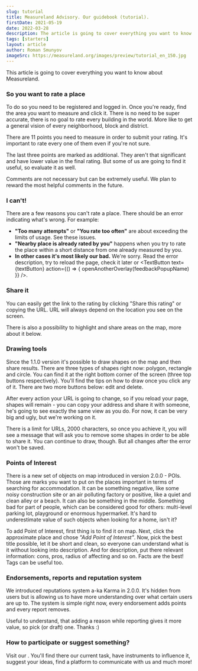 ```yaml
---
slug: tutorial
title: Measureland Advisory. Our guidebook (tutorial).
firstDate: 2021-05-19
date: 2022-03-28
description: The article is going to cover everything you want to know about Measureland.
tags: [starters]
layout: article
author: Roman Smunyov
imageSrc: https://measureland.org/images/preview/tutorial_en_150.jpg
---
```


<script>
    import TextLink from "$lib/components/ui-elements/TextLink.svelte";
    import TextButton from "$lib/components/ui-elements/TextButton.svelte";
    import { openAnotherOverlay } from '$lib/utilities/helpers.js';
    import Summary from "$lib/components/Article/Summary.svelte";

    const feedbackPopupName = 'feedbackPopup';
    const textButton = 'submit special form';
</script>

This article is going to cover everything you want to know about Measureland.

<Summary
    text="Register and verify your email to measure land. Evaluate every point in the quiz, it's important. Comments can be extremely useful."
/>

### So you want to rate a place
To do so you need to be registered and logged in. Once you're ready, find the area you want to measure and click it. There is no need to be super accurate, there is no goal to rate every building in the world. More like to get a general vision of every neighborhood, block and district.

There are 11 points you need to measure in order to submit your rating. It's important to rate every one of them even if you're not sure. <TextLink href="https://en.wikipedia.org/wiki/Wisdom_of_the_crowd" blank={true} text="Take a wild guess!" />

The last three points are marked as additional. They aren't that significant and have lower value in the final rating. But some of us are going to find it useful, so evaluate it as well.

Comments are not necessary but can be extremely useful. We plan to reward the most helpful comments in the future.

### I can't!
There are a few reasons you can't rate a place. There should be an error indicating what's wrong. For example:

- **"Too many attempts"** or **"You rate too often"** are about exceeding the limits of usage. See <TextLink href="../how-to-become-citizen/" text="how to resolve" /> these issues.
- **"Nearby place is already rated by you"** happens when you try to rate the place within a short distance from one already measured by you.
- **In other cases it's most likely our bad.** We're sorry. Read the error description, try to reload the page, check it later or <TextButton text={textButton} action={() => { openAnotherOverlay(feedbackPopupName) }} />.


### Share it
You can easily get the link to the rating by clicking "Share this rating" or copying the URL. URL will always depend on the location you see on the screen.

There is also a possibility to highlight and share areas on the map, more about it below.


### Drawing tools
Since the 1.1.0 version it's possible to draw shapes on the map and then share results. There are three types of shapes right now: polygon, rectangle and circle. You can find it at the right bottom corner of the screen (three top buttons respectively). You'll find the tips on how to draw once you click any of it. There are two more buttons below: edit and delete.

After every action your URL is going to change, so if you reload your page, shapes will remain - you can copy your address and share it with someone, he's going to see exactly the same view as you do. For now, it can be very big and ugly, but we're working on it.

There is a limit for URLs, 2000 characters, so once you achieve it, you will see a message that will ask you to remove some shapes in order to be able to share it. You can continue to draw, though. But all changes after the error won't be saved.

### Points of Interest
There is a new set of objects on map introduced in version 2.0.0 - POIs. Those are marks you want to put on the places important in terms of searching for accommodation. It can be something negative, like some noisy construction site or an air polluting factory or positive, like a quiet and clean alley or a beach. It can also be something in the middle. Something bad for part of people, which can be considered good for others: multi-level parking lot, playground or enormous hypermarket. It's hard to underestimate value of such objects when looking for a home, isn't it?

To add Point of Interest, first thing is to find it on map. Next, click the approximate place and chose *"Add Point of Interest"*. Now, pick the best title possible, let it be short and clean, so everyone can understand what is it without looking into description. And for description, put there relevant information: cons, pros, radius of affecting and so on. Facts are the best! Tags can be useful too.

### Endorsements, reports and reputation system
We introduced reputations system a-ka Karma in 2.0.0. It's hidden from users but is allowing us to have more understanding over what certain users are up to. The system is simple right now, every endorsement adds points and every report removes.

Useful to understand, that adding a reason while reporting gives it more value, so pick (or draft) one. Thanks :)

### How to participate or suggest something?
Visit our <TextLink href="../../community" blank={false} text="community page" />. You'll find there our current task, have instruments to influence it, suggest your ideas, find a platform to communicate with us and much more!

